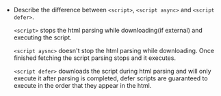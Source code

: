 * Describe the difference between `<script>`, `<script async>` and `<script defer>`.

  `<script>` stops the html parsing while downloading(if external) and executing the script.

  `<script aysnc>` doesn't stop the html parsing while downloading.  Once finished fetching the script parsing stops and it executes.

  `<script defer>` downloads the script during html parsing and will only execute it after parsing is completed, defer scripts are guaranteed to execute in the order that they appear in the html.
